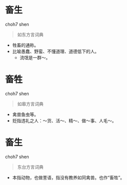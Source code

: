 # 畜生
choh7 shen
> 如东方言词典
- 牲畜的通称。
- 比喻愚蠢、野蛮、不懂道理、道德低下的人。
  - 流氓是一群～。

# 畜牲
choh7 shen
> 如皋方言词典
- 禽兽鱼虫等。
- 贬指违礼之人：～货、活～、精～、做～事、人毛～。

# 畜生
choh7 shen
> 东台方言词典
- 本指动物，也做詈语，指没有教养如同禽兽。也作“畜牲”。
